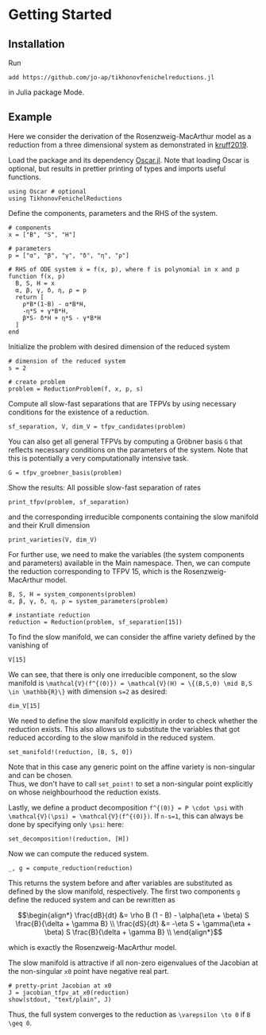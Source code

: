 # Getting Started

## Installation
Run
~~~
add https://github.com/jo-ap/tikhonovfenichelreductions.jl
~~~
in Julia package Mode.

## Example
Here we consider the derivation of the Rosenzweig-MacArthur model as a
reduction from a three dimensional system as demonstrated in
[kruff2019](@cite). 

Load the package and its dependency [Oscar.jl](https://www.oscar-system.org/). 
Note that loading Oscar is optional, but results in prettier printing of
types and imports useful functions.
```@example 1
using Oscar # optional
using TikhonovFenichelReductions
```
Define the components, parameters and the RHS of the system. 
```@example 1
# components
x = ["B", "S", "H"]

# parameters
p = ["α", "β", "γ", "δ", "η", "ρ"]

# RHS of ODE system ẋ = f(x, p), where f is polynomial in x and p
function f(x, p)
  B, S, H = x
  α, β, γ, δ, η, ρ = p
  return [
    ρ*B*(1-B) - α*B*H,
    -η*S + γ*B*H,
    β*S- δ*H + η*S - γ*B*H
  ]
end
```

Initialize the problem with desired dimension of the reduced system
```@example 1
# dimension of the reduced system
s = 2

# create problem
problem = ReductionProblem(f, x, p, s)
```
Compute all slow-fast separations that are TFPVs by using necessary conditions
for the existence of a reduction. 
```@example 1
sf_separation, V, dim_V = tfpv_candidates(problem)
```

You can also get all general TFPVs by computing a Gröbner basis `G` that
reflects necessary conditions on the parameters of the system. 
Note that this is potentially a very computationally intensive task.
```@example 1
G = tfpv_groebner_basis(problem)
```

Show the results: All possible slow-fast separation of rates 
```@example 1
print_tfpv(problem, sf_separation)
```
and the corresponding irreducible components containing the slow manifold and their
Krull dimension
```@example 1
print_varieties(V, dim_V)
```

For further use, we need to make the variables (the system components and
parameters) available in the Main namespace.
Then, we can compute the reduction corresponding to TFPV 15, which is the
Rosenzweig-MacArthur model.
```@example 1
B, S, H = system_components(problem)
α, β, γ, δ, η, ρ = system_parameters(problem)

# instantiate reduction 
reduction = Reduction(problem, sf_separation[15])
```

To find the slow manifold, we can consider the affine variety defined by the vanishing of
```@example 1
V[15]
```
We can see, that there is only one irreducible component, so the slow manifold is 
``\mathcal{V}(f^{(0)}) = \mathcal{V}(H) = \{(B,S,0) \mid B,S \in \mathbb{R}\}``
with dimension ``s=2`` as desired:
```@example 1
dim_V[15] 
```
We need to define the slow manifold explicitly in order to check whether the
reduction exists. 
This also allows us to substitute the variables that got reduced according to
the slow manifold in the reduced system.
```@example 1
set_manifold!(reduction, [B, S, 0])
```

Note that in this case any generic point on the affine variety is non-singular
and can be chosen.  
Thus, we don't have to call `set_point!` to set a non-singular point explicitly
on whose neighbourhood the reduction exists. 

Lastly, we define a product decomposition ``f^{(0)} = P \cdot \psi`` with 
``\mathcal{V}(\psi) = \mathcal{V}(f^{(0)})``.
If ``n-s=1``, this can always be done by specifying only ``\psi``:
here:
```@example 1
set_decomposition!(reduction, [H])
```
Now we can compute the reduced system.
```@example 1
_, g = compute_reduction(reduction)
```
This returns the system before and after variables are substituted as defined
by the slow manifold, respectively.
The first two components ```g``` define the reduced system and can be rewritten as 
```math
\begin{align*}
\frac{dB}{dt} &= \rho B (1 - B) - \alpha(\eta + \beta) S \frac{B}{\delta + \gamma B} \\
\frac{dS}{dt} &= -\eta S + \gamma(\eta + \beta) S \frac{B}{\delta + \gamma B} \\
\end{align*}
```
which is exactly the Rosenzweig-MacArthur model.

The slow manifold is attractive if all non-zero eigenvalues of the Jacobian at
the non-singular `x0` point have negative real part. 
```@example 1 
# pretty-print Jacobian at x0
J = jacobian_tfpv_at_x0(reduction)
show(stdout, "text/plain", J)
```
Thus, the full system converges to the reduction as ``\varepsilon \to 0`` if 
``B \geq 0``. 

